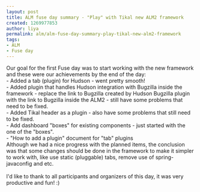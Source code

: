 ```yaml
---
layout: post
title: ALM fuse day summary - "Play" with Tikal new ALM2 framework
created: 1269977853
author: liya
permalink: alm/alm-fuse-day-summary-play-tikal-new-alm2-framework
tags:
- ALM
- Fuse day
---
```

<p>Our goal for the first Fuse day was to start working with the new  framework and these were our achievements by the end of the day:<br />
- Added a tab (plugin) for Hudson - went pretty smooth!<br />
- Added plugin that handles  Hudson integration with Bugzilla inside the framework - replace the link to  Bugzilla created by Hudson Bugzilla plugin with the link to Bugzilla  inside the ALM2 - still have some problems that need to be fixed.<br />
- Added Tikal header as a plugin - also have some problems that still  need to be fixed.<br />
- Add dashboard &quot;boxes&quot; for existing components -  just started with the one of the &quot;boxes&quot;.<br />
- &quot;How to add a plugin&quot;  document for &quot;tab&quot; plugins<br />
Although we had a nice progress with the planned items, the conclusion  was that some changes should be done in the framework to make it simpler  to work with, like use static (pluggable) tabs, remove use of  spring-javaconfig and etc.<br />
<br />
I'd like to thank to all participants and  organizers of this day, it was very productive and fun! :)</p>
